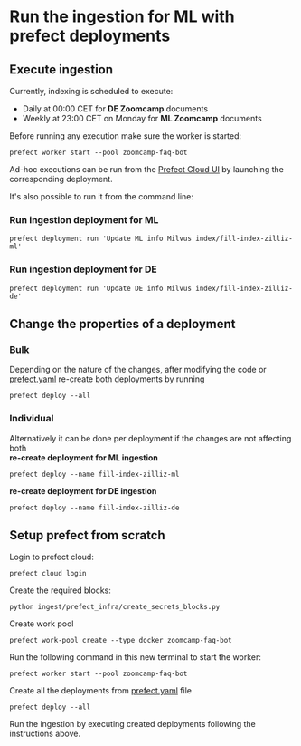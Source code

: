 # Run the ingestion for ML with prefect deployments

## Execute ingestion

Currently, indexing is scheduled to execute:
- Daily at 00:00 CET for **DE Zoomcamp** documents
- Weekly at 23:00 CET on Monday for **ML Zoomcamp** documents

Before running any execution make sure the worker is started:
```shell
prefect worker start --pool zoomcamp-faq-bot
```

Ad-hoc executions can be run from the [Prefect Cloud UI](https://app.prefect.cloud/)
by launching the corresponding deployment.  


It's also possible to run it from the command line:

### Run ingestion deployment for ML
```shell
prefect deployment run 'Update ML info Milvus index/fill-index-zilliz-ml'
```

### Run ingestion deployment for DE
```shell
prefect deployment run 'Update DE info Milvus index/fill-index-zilliz-de'
```

## Change the properties of a deployment 
### Bulk
Depending on the nature of the changes, after modifying the code or 
[prefect.yaml](../prefect.yaml) re-create both deployments by running

```shell
prefect deploy --all
```
### Individual
Alternatively it can be done per deployment if the changes are not affecting both  
**re-create deployment for ML ingestion**
```shell
prefect deploy --name fill-index-zilliz-ml
```
**re-create deployment for DE ingestion**
```shell
prefect deploy --name fill-index-zilliz-de
```

## Setup prefect from scratch

Login to prefect cloud:

```shell
prefect cloud login
```

Create the required blocks:

```shell
python ingest/prefect_infra/create_secrets_blocks.py
```

Create work pool

```shell
prefect work-pool create --type docker zoomcamp-faq-bot
```

Run the following command in this new terminal to start the worker:

```shell
prefect worker start --pool zoomcamp-faq-bot
```

Create all the deployments from [prefect.yaml](../prefect.yaml) file

```shell
prefect deploy --all
```

Run the ingestion by executing created deployments following the
instructions above.
